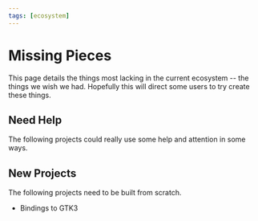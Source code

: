 ```yaml
---
tags: [ecosystem]
---
```


# Missing Pieces
This page details the things most lacking in the current ecosystem -- the things we wish we had. Hopefully this will direct some users to try create these things.

## Need Help
The following projects could really use some help and attention in some ways.

## New Projects
The following projects need to be built from scratch.

- Bindings to GTK3
